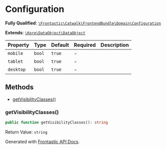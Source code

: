 #  Configuration

**Fully Qualified**: [`\Frontastic\Catwalk\FrontendBundle\Domain\Configuration`](../../../../src/php/FrontendBundle/Domain/Configuration.php)

**Extends**: [`\Kore\DataObject\DataObject`](https://github.com/kore/DataObject)

Property|Type|Default|Required|Description
--------|----|-------|--------|-----------
`mobile` | `bool` | `true` | - | 
`tablet` | `bool` | `true` | - | 
`desktop` | `bool` | `true` | - | 

## Methods

* [getVisibilityClasses()](#getvisibilityclasses)

### getVisibilityClasses()

```php
public function getVisibilityClasses(): string
```

Return Value: `string`

Generated with [Frontastic API Docs](https://github.com/FrontasticGmbH/apidocs).
